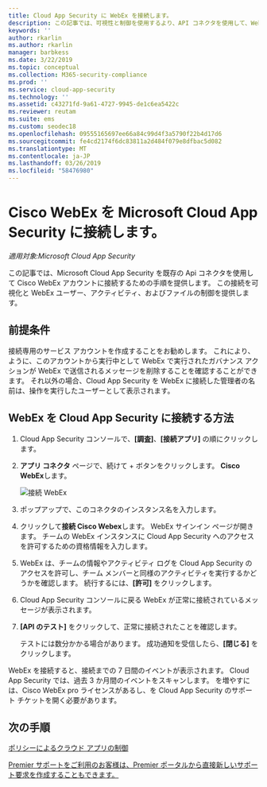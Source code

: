 ```yaml
---
title: Cloud App Security に WebEx を接続します。
description: この記事では、可視性と制御を使用するより、API コネクタを使用して、WebEx アプリケーションを Cloud App Security に接続する方法についての情報を提供します。
keywords: ''
author: rkarlin
ms.author: rkarlin
manager: barbkess
ms.date: 3/22/2019
ms.topic: conceptual
ms.collection: M365-security-compliance
ms.prod: ''
ms.service: cloud-app-security
ms.technology: ''
ms.assetid: c43271fd-9a61-4727-9945-de1c6ea5422c
ms.reviewer: reutam
ms.suite: ems
ms.custom: seodec18
ms.openlocfilehash: 09555165697ee66a84c99d4f3a5790f22b4d17d6
ms.sourcegitcommit: fe4cd2174f6dc83811a2d484f079e8dfbac5d082
ms.translationtype: MT
ms.contentlocale: ja-JP
ms.lasthandoff: 03/26/2019
ms.locfileid: "58476980"
---
```

# <a name="connect-cisco-webex-to-microsoft-cloud-app-security"></a>Cisco WebEx を Microsoft Cloud App Security に接続します。

*適用対象:Microsoft Cloud App Security*

この記事では、Microsoft Cloud App Security を既存の Api コネクタを使用して Cisco WebEx アカウントに接続するための手順を提供します。 この接続を可視化と WebEx ユーザー、アクティビティ、およびファイルの制御を提供します。 
 
## <a name="prerequisites"></a>前提条件

接続専用のサービス アカウントを作成することをお勧めします。 これにより、ように、このアカウントから実行中として WebEx で実行されたガバナンス アクションが WebEx で送信されるメッセージを削除することを確認することができます。 それ以外の場合、Cloud App Security を WebEx に接続した管理者の名前は、操作を実行したユーザーとして表示されます。  

## <a name="how-to-connect-webex-to-cloud-app-security"></a>WebEx を Cloud App Security に接続する方法  
  
1.  Cloud App Security コンソールで、**[調査]**、**[接続アプリ]** の順にクリックします。  
  
2.  **アプリ コネクタ** ページで、続けて + ボタンをクリックします。 **Cisco WebEx**します。  
  
     ![接続 WebEx](./media/cisco-webex.png "WebEx の接続")  
  
3.  ポップアップで、このコネクタのインスタンス名を入力します。  
  
4.  クリックして**接続 Cisco Webex**します。 WebEx サインイン ページが開きます。 チームの WebEx インスタンスに Cloud App Security へのアクセスを許可するための資格情報を入力します。  
  
6.  WebEx は、チームの情報やアクティビティ ログを Cloud App Security のアクセスを許可し、チーム メンバーと同様のアクティビティを実行するかどうかを確認します。 続行するには、**[許可]** をクリックします。  
  
7.  Cloud App Security コンソールに戻る WebEx が正常に接続されているメッセージが表示されます。  
  
8.  **[API のテスト]** をクリックして、正常に接続されたことを確認します。  
  
     テストには数分かかる場合があります。 成功通知を受信したら、**[閉じる]** をクリックします。  
  
WebEx を接続すると、接続までの 7 日間のイベントが表示されます。 Cloud App Security では、過去 3 か月間のイベントをスキャンします。 を増やすには、Cisco WebEx pro ライセンスがあるし、を Cloud App Security のサポート チケットを開く必要があります。

 
## <a name="next-steps"></a>次の手順 
[ポリシーによるクラウド アプリの制御](control-cloud-apps-with-policies.md)   

[Premier サポートをご利用のお客様は、Premier ポータルから直接新しいサポート要求を作成することもできます。](https://premier.microsoft.com/)  
  
  
